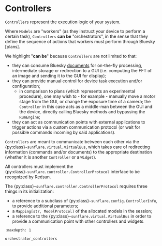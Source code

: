 # Controllers

`Controllers` represent the execution logic of your system.

Where `Models` are "workers" (as they instruct your device to perform a certain task), `Controllers` **can be** "orchestrators", in the sense that they define the sequence of actions that workers must perform through Bluesky [plans].

We highlight "**can be**" because `Controllers` are not limited to that:

- they can consume Bluesky [documents] for on-the-fly processing, intermediate storage or redirection to a GUI (i.e. computing the FFT of an image and sending it to the GUI for display);
- they can provide manual control for device task execution and/or configuration;
  - in comparison to plans (which represents an experimental procedure), one may wish to - for example - manually move a motor stage from the GUI, or change the exposure time of a camera; the `Controller` in this case acts as a middle-man between the GUI and the device, directly calling Bluesky methods and bypassing the `RunEngine`;
- they can act as communication points with external applications to trigger actions via a custom communication protocol (or wait for possible commands incoming by said applications).

`Controllers` are meant to communicate between each other via the {py:class}`~sunflare.virtual.VirtualBus`, which takes care of redirecting information (commands and/or documents) to the appropriate destination (whether it is another `Controller` or a `Widget`).

All controllers must implement the {py:class}`~sunflare.controller.ControllerProtocol` interface to be recognized by Redsun.

The {py:class}`~sunflare.controller.ControllerProtocol` requires three things in its initialization:

- a reference to a subclass of {py:class}`~sunflare.config.ControllerInfo`, to provide additional parameters;
- a `Mapping[str, ModelProtocol]` of the allocated models in the session;
- a reference to the {py:class}`~sunflare.virtual.VirtualBus` in order to provide a communication point with other controllers and widgets.

```{toctree}
:maxdepth: 1

orchestrator_controllers
```

[documents]: https://blueskyproject.io/bluesky/main/documents.html
